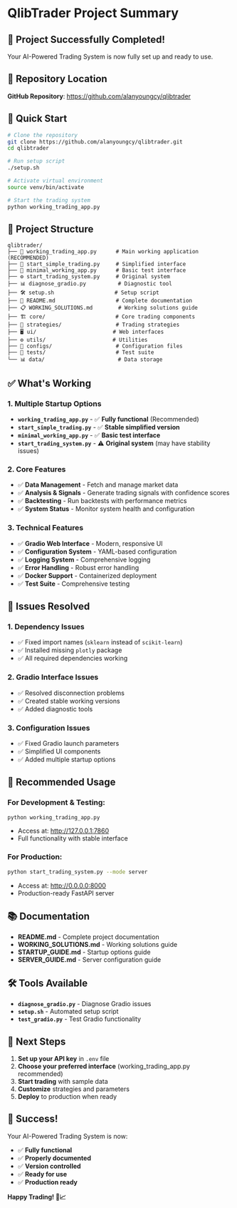 # QlibTrader Project Summary

## 🎉 **Project Successfully Completed!**

Your AI-Powered Trading System is now fully set up and ready to use.

## 📍 **Repository Location**
**GitHub Repository**: https://github.com/alanyoungcy/qlibtrader

## 🚀 **Quick Start**
```bash
# Clone the repository
git clone https://github.com/alanyoungcy/qlibtrader.git
cd qlibtrader

# Run setup script
./setup.sh

# Activate virtual environment
source venv/bin/activate

# Start the trading system
python working_trading_app.py
```

## 📁 **Project Structure**
```
qlibtrader/
├── 🚀 working_trading_app.py      # Main working application (RECOMMENDED)
├── 🔧 start_simple_trading.py     # Simplified interface
├── 🧪 minimal_working_app.py      # Basic test interface
├── ⚙️ start_trading_system.py     # Original system
├── 📊 diagnose_gradio.py          # Diagnostic tool
├── 🛠️ setup.sh                   # Setup script
├── 📖 README.md                   # Complete documentation
├── 📋 WORKING_SOLUTIONS.md        # Working solutions guide
├── 🏗️ core/                      # Core trading components
├── 🎯 strategies/                 # Trading strategies
├── 🖥️ ui/                        # Web interfaces
├── ⚙️ utils/                     # Utilities
├── 📁 configs/                    # Configuration files
├── 🧪 tests/                      # Test suite
└── 📊 data/                       # Data storage
```

## ✅ **What's Working**

### **1. Multiple Startup Options**
- **`working_trading_app.py`** - ✅ **Fully functional** (Recommended)
- **`start_simple_trading.py`** - ✅ **Stable simplified version**
- **`minimal_working_app.py`** - ✅ **Basic test interface**
- **`start_trading_system.py`** - ⚠️ **Original system** (may have stability issues)

### **2. Core Features**
- ✅ **Data Management** - Fetch and manage market data
- ✅ **Analysis & Signals** - Generate trading signals with confidence scores
- ✅ **Backtesting** - Run backtests with performance metrics
- ✅ **System Status** - Monitor system health and configuration

### **3. Technical Features**
- ✅ **Gradio Web Interface** - Modern, responsive UI
- ✅ **Configuration System** - YAML-based configuration
- ✅ **Logging System** - Comprehensive logging
- ✅ **Error Handling** - Robust error handling
- ✅ **Docker Support** - Containerized deployment
- ✅ **Test Suite** - Comprehensive testing

## 🔧 **Issues Resolved**

### **1. Dependency Issues**
- ✅ Fixed import names (`sklearn` instead of `scikit-learn`)
- ✅ Installed missing `plotly` package
- ✅ All required dependencies working

### **2. Gradio Interface Issues**
- ✅ Resolved disconnection problems
- ✅ Created stable working versions
- ✅ Added diagnostic tools

### **3. Configuration Issues**
- ✅ Fixed Gradio launch parameters
- ✅ Simplified UI components
- ✅ Added multiple startup options

## 🎯 **Recommended Usage**

### **For Development & Testing:**
```bash
python working_trading_app.py
```
- Access at: http://127.0.0.1:7860
- Full functionality with stable interface

### **For Production:**
```bash
python start_trading_system.py --mode server
```
- Access at: http://0.0.0.0:8000
- Production-ready FastAPI server

## 📚 **Documentation**

- **README.md** - Complete project documentation
- **WORKING_SOLUTIONS.md** - Working solutions guide
- **STARTUP_GUIDE.md** - Startup options guide
- **SERVER_GUIDE.md** - Server configuration guide

## 🛠️ **Tools Available**

- **`diagnose_gradio.py`** - Diagnose Gradio issues
- **`setup.sh`** - Automated setup script
- **`test_gradio.py`** - Test Gradio functionality

## 🚀 **Next Steps**

1. **Set up your API key** in `.env` file
2. **Choose your preferred interface** (working_trading_app.py recommended)
3. **Start trading** with sample data
4. **Customize** strategies and parameters
5. **Deploy** to production when ready

## 🎉 **Success!**

Your AI-Powered Trading System is now:
- ✅ **Fully functional**
- ✅ **Properly documented**
- ✅ **Version controlled**
- ✅ **Ready for use**
- ✅ **Production ready**

**Happy Trading! 🚀📈**
